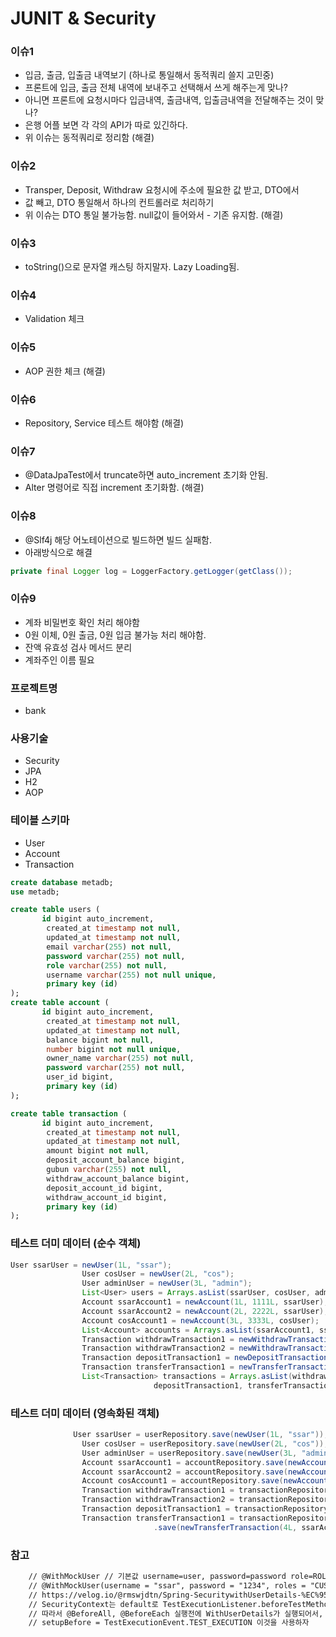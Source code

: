 # JUNIT & Security

### 이슈1
- 입금, 출금, 입출금 내역보기 (하나로 통일해서 동적쿼리 쓸지 고민중)
- 프론트에 입금, 출금 전체 내역에 보내주고 선택해서 쓰게 해주는게 맞나?
- 아니면 프론트에 요청시마다 입금내역, 출금내역, 입출금내역을 전달해주는 것이 맞나?
- 은행 어플 보면 각 각의 API가 따로 있긴하다.
- 위 이슈는 동적쿼리로 정리함 (해결)

### 이슈2
- Transper, Deposit, Withdraw 요청시에 주소에 필요한 값 받고, DTO에서 
- 값 빼고, DTO 통일해서 하나의 컨트롤러로 처리하기
- 위 이슈는 DTO 통일 불가능함. null값이 들어와서 - 기존 유지함. (해결)

### 이슈3
- toString()으로 문자열 캐스팅 하지말자. Lazy Loading됨.

### 이슈4
- Validation 체크
  
### 이슈5
- AOP 권한 체크 (해결)

### 이슈6
- Repository, Service 테스트 해야함 (해결)

### 이슈7
- @DataJpaTest에서 truncate하면 auto_increment 초기화 안됨.
- Alter 명령어로 직접 increment 초기화함. (해결)

### 이슈8
- @Slf4j 해당 어노테이션으로 빌드하면 빌드 실패함.
- 아래방식으로 해결
```java
private final Logger log = LoggerFactory.getLogger(getClass());
```

### 이슈9
- 계좌 비밀번호 확인 처리 해야함
- 0원 이체, 0원 출금, 0원 입금 불가능 처리 해야함.
- 잔액 유효성 검사 메서드 분리
- 계좌주인 이름 필요
 
### 프로젝트명
- bank

### 사용기술
- Security
- JPA
- H2
- AOP

### 테이블 스키마
- User 
- Account
- Transaction

```sql
create database metadb;
use metadb;

create table users (
       id bigint auto_increment,
        created_at timestamp not null,
        updated_at timestamp not null,
        email varchar(255) not null,
        password varchar(255) not null,
        role varchar(255) not null,
        username varchar(255) not null unique,
        primary key (id)
);
create table account (
       id bigint auto_increment,
        created_at timestamp not null,
        updated_at timestamp not null,
        balance bigint not null,
        number bigint not null unique,
        owner_name varchar(255) not null,
        password varchar(255) not null,
        user_id bigint,
        primary key (id)
);

create table transaction (
       id bigint auto_increment,
        created_at timestamp not null,
        updated_at timestamp not null,
        amount bigint not null,
        deposit_account_balance bigint,
        gubun varchar(255) not null,
        withdraw_account_balance bigint,
        deposit_account_id bigint,
        withdraw_account_id bigint,
        primary key (id)
);
```

### 테스트 더미 데이터 (순수 객체)
```java
User ssarUser = newUser(1L, "ssar");
                User cosUser = newUser(2L, "cos");
                User adminUser = newUser(3L, "admin");
                List<User> users = Arrays.asList(ssarUser, cosUser, adminUser);
                Account ssarAccount1 = newAccount(1L, 1111L, ssarUser);
                Account ssarAccount2 = newAccount(2L, 2222L, ssarUser);
                Account cosAccount1 = newAccount(3L, 3333L, cosUser);
                List<Account> accounts = Arrays.asList(ssarAccount1, ssarAccount2, cosAccount1);
                Transaction withdrawTransaction1 = newWithdrawTransaction(1L, ssarAccount1);
                Transaction withdrawTransaction2 = newWithdrawTransaction(2L, ssarAccount1);
                Transaction depositTransaction1 = newDepositTransaction(3L, ssarAccount1);
                Transaction transferTransaction1 = newTransferTransaction(4L, ssarAccount1, cosAccount1);
                List<Transaction> transactions = Arrays.asList(withdrawTransaction1, withdrawTransaction2,
                                depositTransaction1, transferTransaction1);
```

### 테스트 더미 데이터 (영속화된 객체)
```java
              User ssarUser = userRepository.save(newUser(1L, "ssar"));
                User cosUser = userRepository.save(newUser(2L, "cos"));
                User adminUser = userRepository.save(newUser(3L, "admin"));
                Account ssarAccount1 = accountRepository.save(newAccount(1L, 1111L, ssarUser));
                Account ssarAccount2 = accountRepository.save(newAccount(2L, 2222L, ssarUser));
                Account cosAccount1 = accountRepository.save(newAccount(3L, 3333L, cosUser));
                Transaction withdrawTransaction1 = transactionRepository.save(newWithdrawTransaction(1L, ssarAccount1));
                Transaction withdrawTransaction2 = transactionRepository.save(newWithdrawTransaction(2L, ssarAccount1));
                Transaction depositTransaction1 = transactionRepository.save(newDepositTransaction(3L, ssarAccount1));
                Transaction transferTransaction1 = transactionRepository
                                .save(newTransferTransaction(4L, ssarAccount1, cosAccount1));
```

### 참고
```txt
    // @WithMockUser // 기본값 username=user, password=password role=ROLE_USER
    // @WithMockUser(username = "ssar", password = "1234", roles = "CUSTOMER")
    // https://velog.io/@rmswjdtn/Spring-SecuritywithUserDetails-%EC%95%8C%EC%95%84%EB%B3%B4%EA%B8%B0
    // SecurityContext는 default로 TestExecutionListener.beforeTestMethod로 설정이 되어있습니다.
    // 따라서 @BeforeAll, @BeforeEach 실행전에 WithUserDetails가 실행되어서, DB에 User가 생기기전에 실행됨
    // setupBefore = TestExecutionEvent.TEST_EXECUTION 이것을 사용하자
```
